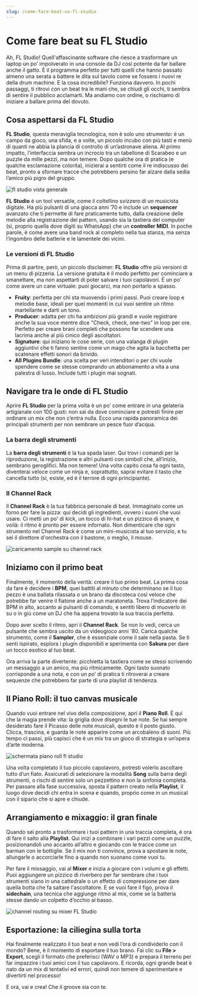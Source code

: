 ```yaml
---
slug: /come-fare-beat-su-fl-studio
---
```

# Come fare beat su FL Studio

Ah, FL Studio! Quell'affascinante software che riesce a trasformare un laptop un po’ impolverato in una console da DJ così potente da far ballare anche il gatto. È il programma perfetto per tutti quelli che hanno passato almeno una serata a battere le dita sul tavolo come se fossero i nuovi re della drum machine. E la cosa incredibile? Funziona davvero. In pochi passaggi, ti ritrovi con un beat tra le mani che, se chiudi gli occhi, ti sembra di sentire il pubblico acclamarti. Ma andiamo con ordine, o rischiamo di iniziare a ballare prima del dovuto.

## Cosa aspettarsi da FL Studio

**FL Studio**, questa meraviglia tecnologica, non è solo uno strumento: è un campo da gioco, una sfida, e a volte, un piccolo incubo con più tasti e menù di quanti ne abbia la plancia di controllo di un’astronave aliena. Al primo impatto, l’interfaccia sembra un incrocio tra un tabellone di Scarabeo e un puzzle da mille pezzi, ma non temere. Dopo qualche ora di pratica (e qualche esclamazione colorita), inizierai a sentirti come il re indiscusso dei beat, pronto a sfornare tracce che potrebbero persino far alzare dalla sedia l’amico più pigro del gruppo.

![fl studio vista generale](/guide-img/output/4f5743de.jpg)

**FL Studio** è un tool versatile, come il coltellino svizzero di un musicista digitale. Ha più pulsanti di una giacca anni ’70 e include un **sequencer** avanzato che ti permette di fare praticamente tutto, dalla creazione delle melodie alla registrazione dei pattern, usando sia la tastiera del computer (sì, proprio quella dove digiti su WhatsApp) che un **controller MIDI**. In poche parole, è come avere una band rock al completo nella tua stanza, ma senza l’ingombro delle batterie e le lamentele dei vicini.

### Le versioni di FL Studio

Prima di partire, però, un piccolo disclaimer: **FL Studio** offre più versioni di un menu di pizzeria. La versione gratuita è il modo perfetto per cominciare a smanettare, ma non aspettarti di poter salvare i tuoi capolavori. È un po' come avere un cane virtuale: puoi giocarci, ma non portarlo a spasso.

- **Fruity**: perfetta per chi sta muovendo i primi passi. Puoi creare loop e melodie base, ideali per quei momenti in cui vuoi sentire un ritmo martellante e darti un tono.
- **Producer**: adatta per chi ha ambizioni più grandi e vuole registrare anche la sua voce mentre dice "Check, check, one-two" in loop per ore. Perfetto per creare brani completi che possono far scendere una lacrima anche al più cinico degli ascoltatori.
- **Signature**: qui iniziano le cose serie, con una valanga di plugin aggiuntivi che ti fanno sentire come un mago che agita la bacchetta per scatenare effetti sonori da brivido.
- **All Plugins Bundle**: una scelta per veri intenditori o per chi vuole spendere come se stesse comprando un abbonamento a vita a una palestra di lusso. Include tutti i plugin mai sognati.

## Navigare tra le onde di FL Studio

Aprire **FL Studio** per la prima volta è un po’ come entrare in una gelateria artigianale con 100 gusti: non sai da dove cominciare e potresti finire per ordinare un mix che non c’entra nulla. Ecco una rapida panoramica dei principali strumenti per non sembrare un pesce fuor d’acqua.

### La barra degli strumenti

La **barra degli strumenti** è la tua spada laser. Qui trovi i comandi per la riproduzione, la registrazione e altri pulsanti con simboli che, all’inizio, sembrano geroglifici. Ma non temere! Una volta capito cosa fa ogni tasto, diventerai veloce come un ninja e, soprattutto, saprai evitare il tasto che cancella tutto (sì, esiste, ed è il terrore di ogni principiante).

### Il Channel Rack

Il **Channel Rack** è la tua fabbrica personale di beat. Immaginalo come un forno per fare la pizza: qui decidi gli ingredienti, ovvero i suoni che vuoi usare. Ci metti un po' di kick, un tocco di hi-hat e un pizzico di snare, e voilà: il ritmo è pronto per essere infornato. Non dimenticare che ogni strumento nel Channel Rack è come un mini-musicista al tuo servizio, e tu sei il direttore d'orchestra con il bastone, o meglio, il mouse.

![caricamento sample su channel rack](/guide-img/output/23413e70.jpg)

## Iniziamo con il primo beat

Finalmente, il momento della verità: creare il tuo primo beat. La prima cosa da fare è decidere i **BPM**, quei battiti al minuto che determinano se il tuo pezzo è una ballata rilassata o un brano da discoteca così veloce che potrebbe far venire il fiatone anche a un maratoneta. Trova l’indicatore dei BPM in alto, accanto ai pulsanti di comando, e sentiti libero di muoverlo in su o in giù come un DJ che ha appena trovato la sua traccia perfetta.

Dopo aver scelto il ritmo, apri il **Channel Rack**. Se non lo vedi, cerca un pulsante che sembra uscito da un videogioco anni '80. Carica qualche strumento, come il **Sampler**, che è essenziale come il sale nella pasta. Se ti senti ispirato, esplora i plugin disponibili e sperimenta con **Sakura** per dare un tocco esotico al tuo beat. 

Ora arriva la parte divertente: picchietta la tastiera come se stessi scrivendo un messaggio a un amico, ma più ritmicamente. Ogni tasto suonato corrisponde a una nota, e con un po’ di pratica ti ritroverai a creare sequenze che potrebbero far parte di una playlist di tendenza.

## Il Piano Roll: il tuo canvas musicale

Quando vuoi entrare nel vivo della composizione, apri il **Piano Roll**. È qui che la magia prende vita: la griglia dove disegni le tue note. Se hai sempre desiderato fare il Picasso delle note musicali, questo è il posto giusto. Clicca, trascina, e guarda le note apparire come un arcobaleno di suoni. Più tempo ci passi, più capisci che è un mix tra un gioco di strategia e un’opera d’arte moderna.

![schermata piano roll fl studio](/guide-img/output/5e70e47b.jpg)

Una volta completato il tuo piccolo capolavoro, potresti volerlo ascoltare tutto d’un fiato. Assicurati di selezionare la modalità **Song** sulla barra degli strumenti, o rischi di sentire solo un pezzettino e non la sinfonia completa. Per passare alla fase successiva, sposta il pattern creato nella **Playlist**, il luogo dove decidi chi entra in scena e quando, proprio come in un musical con il sipario che si apre e chiude.

## Arrangiamento e mixaggio: il gran finale

Quando sei pronto a trasformare i tuoi pattern in una traccia completa, è ora di fare il salto alla **Playlist**. Qui inizi a combinare i vari pezzi come un puzzle, posizionandoli uno accanto all’altro e giocando con le tracce come un barman con le bottiglie. Se il mix non ti convince, prova a spostare le note, allungarle o accorciarle fino a quando non suonano come vuoi tu.

Per fare il missaggio, vai al **Mixer** e inizia a giocare con i volumi e gli effetti. Puoi aggiungere un pizzico di riverbero per far sembrare che i tuoi strumenti siano in una cattedrale o un effetto di compressione per dare quella botta che fa saltare l'ascoltatore. E se vuoi fare il figo, prova il **sidechain**, una tecnica che aggiunge ritmo al mix, come se la batteria stesse dando un colpetto d’occhio al basso.

![channel routing su mixer FL Studio](/guide-img/output/56afd82f.jpg)

## Esportazione: la ciliegina sulla torta

Hai finalmente realizzato il tuo beat e non vedi l’ora di condividerlo con il mondo? Bene, è il momento di esportare il tuo brano. Fai clic su **File > Export**, scegli il formato che preferisci (WAV o MP3) e prepara il terreno per far impazzire i tuoi amici con il tuo capolavoro. E ricorda, ogni grande beat è nato da un mix di tentativi ed errori, quindi non temere di sperimentare e divertirti nel processo!

E ora, vai e crea! Che il groove sia con te.
